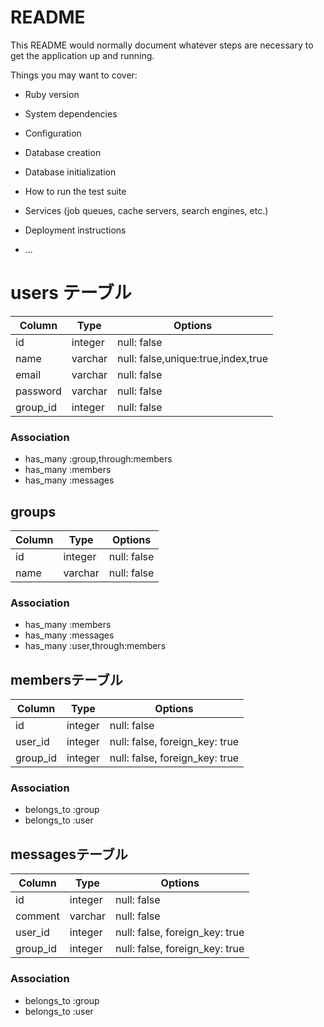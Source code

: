 # README

This README would normally document whatever steps are necessary to get the
application up and running.

Things you may want to cover:

* Ruby version

* System dependencies

* Configuration

* Database creation

* Database initialization

* How to run the test suite

* Services (job queues, cache servers, search engines, etc.)

* Deployment instructions

* ...

# users テーブル
|Column|Type|Options|
|------|----|-------|
|id|integer|null: false|
|name|varchar|null: false,unique:true,index,true|
|email|varchar|null: false|
|password|varchar|null: false|
|group_id|integer|null: false|

### Association
- has_many :group,through:members
- has_many :members
- has_many :messages

## groups
|Column|Type|Options|
|------|----|-------|
|id|integer|null: false|
|name|varchar|null: false|

### Association
- has_many :members
- has_many :messages
- has_many :user,through:members

## membersテーブル

|Column|Type|Options|
|------|----|-------|
|id|integer|null: false|
|user_id|integer|null: false, foreign_key: true|
|group_id|integer|null: false, foreign_key: true|

### Association
- belongs_to :group
- belongs_to :user

## messagesテーブル

|Column|Type|Options|
|------|----|-------|
|id|integer|null: false|
|comment|varchar|null: false|
|user_id|integer|null: false, foreign_key: true|
|group_id|integer|null: false, foreign_key: true|

### Association
- belongs_to :group
- belongs_to :user
